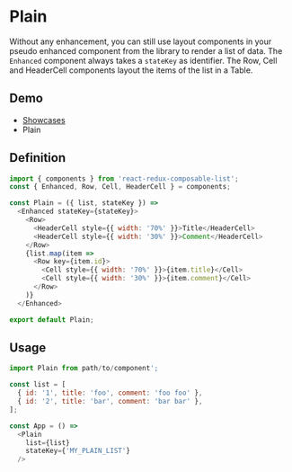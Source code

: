# Plain

Without any enhancement, you can still use layout components in your pseudo enhanced component from the library to render a list of data. The `Enhanced` component always takes a `stateKey` as identifier. The Row, Cell and HeaderCell components layout the items of the list in a Table.

## Demo

* [Showcases](https://react-redux-composable-list-showcases.wieruch.com/)
 * Plain

## Definition

```javascript
import { components } from 'react-redux-composable-list';
const { Enhanced, Row, Cell, HeaderCell } = components;

const Plain = ({ list, stateKey }) =>
  <Enhanced stateKey={stateKey}>
    <Row>
      <HeaderCell style={{ width: '70%' }}>Title</HeaderCell>
      <HeaderCell style={{ width: '30%' }}>Comment</HeaderCell>
    </Row>
    {list.map(item =>
      <Row key={item.id}>
        <Cell style={{ width: '70%' }}>{item.title}</Cell>
        <Cell style={{ width: '30%' }}>{item.comment}</Cell>
      </Row>
    )}
  </Enhanced>

export default Plain;
```

## Usage

```javascript
import Plain from path/to/component';

const list = [
  { id: '1', title: 'foo', comment: 'foo foo' },
  { id: '2', title: 'bar', comment: 'bar bar' },
];

const App = () =>
  <Plain
    list={list}
    stateKey={'MY_PLAIN_LIST'}
  />
```
